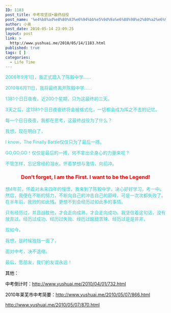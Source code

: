 ```yaml
---
ID: 1183
post_title: 中考攻坚战•最终战役
post_name: '%e4%b8%ad%e8%80%83%e6%94%bb%e5%9d%9a%e6%88%98%e2%80%a2%e6%9c%80%e7%bb%88%e6%88%98%e5%bd%b9'
author: 小奥
post_date: 2010-05-14 23:09:25
layout: post
link: >
  http://www.yushuai.me/2010/05/14/1183.html
published: true
tags: [ ]
categories:
  - Life Time
---
```

<span style="color: #33cccc;">2006年9月1日，我正式踏入了陈毅中学……</span>

<span style="color: #33cccc;">2010年6月11日，我将最终离开陈毅中学……</span>

<span style="color: #33cccc;">1381个日日夜夜，近200个星期，只为这最终的三天。</span>

<span style="color: #33cccc;">3天之后，这1381个日日夜夜终将会被格式化，一切都会成为挥之不去的记忆。</span>

<span style="color: #33cccc;">每一个日日夜夜，我都在思考，这最终战役为了什么？</span>

<span style="color: #33cccc;">我想，现在明白了，</span>

<span style="color: #33cccc;">I know，The Finally Battle仅仅只为了最后一搏。</span>

<span style="color: #33cccc;">GO,GO,GO！仅仅是最后的一搏，何不拿出全身心的力量来呢？</span>

<span style="color: #33cccc;">不管怎样，忘记曾经的泪水，怀着梦想与激情，向前冲。</span>
<h3 style="text-align: center;"><span style="color: #ff0000;">Don’t forget, I am the First. I want to be the Legend!</span></h3>
<span style="color: #33cccc;">想4年前，怀着对未来四年的憧憬，我来到了陈毅中学，决心好好学习，考一中。然后，我便在不断的努力，不断向自己的冲击自己的巅峰，可是一次次都失败了。在半年前，我败的如此残。更想不到会经历过如此多的事情。</span>

<span style="color: #33cccc;">只有经历过，并且战胜他，才会走向成熟，才会走向成功。我坚信着这句话，没有放弃过。经历过成功、经历过失败、经历过酸甜苦辣、经历过是是非非，</span>

<span style="color: #33cccc;">现如今，</span>

<span style="color: #33cccc;">我想，是时候独挡一面了，</span>

<span style="color: #33cccc;">面对中考，决不退缩。</span>

<span style="color: #33cccc;">最后，愿朋友，我们的友谊永远！</span>

<span style="color: #000000;">其他：</span>

<span style="color: #000000;">中考倒计时：<a href="http://www.yushuai.me/2010/04/01/732.html">http://www.yushuai.me/2010/04/01/732.html</a></span>

<span style="color: #000000;">2010年莱芜市中考简要：<a href="http://www.yushuai.me/2010/05/07/866.html">http://www.yushuai.me/2010/05/07/866.html</a></span>

<span style="color: #000000;"><a href="http://www.yushuai.me/2010/05/07/870.html">http://www.yushuai.me/2010/05/07/870.html</a></span>